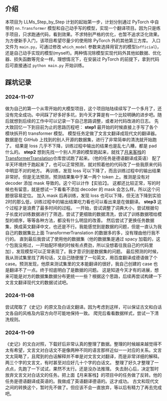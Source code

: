 <!--
 * @Author: washing1127
 * @Date: 2024-11-09 23:46:20
 * @LastEditors: washing1127
 * @LastEditTime: 2024-11-09 23:59:40
 * @FilePath: /llms_step_by_step/step00_transformer/README.md
 * @Description: 
-->
## 介绍
本项目为 LLMs_Step_by_Step 计划的起始第一步，计划分别通过 PyTorch 中自带的 `nn.Transformer` 模型和自己动手写的模型，实现一个翻译项目。因为只是练手项目，只求跑通代码，看到效果。不求特别严格的优化，也暂不追求泛化效果。
为方便新手入门，该项目希望尽量少的使用除 PyTorch 外的其他第三方库。
入口文件为 `main.py`，可通过修改 `which_model` 参数来选择用官方的模型(`official`)，还是自己动手实现的模型(myself)。两种情况除模型实现代码外其他如数据、优化器、损失函数等完全一样。理想情况下，在安装过 PyTorch 的前提下，拿到代码后可直接通过 `python main.py` 开始训练。

## 踩坑记录 
### 2024-11-07
做为自己的第一个从零开始的大模型项目，这个项目陆陆续续写了一个多月了，还没有完全成功。中间踩了好多好多坑，到今天才算是有一个比较明确的进步吧。随后就想到后续的工作中可以记录一下自己思路调整，或者对代码改进的日志。
先大致回忆一下到目前为止的思路历程吧：
**step1**
最开始的时候直接上手写了各个模块拆开的 transformer 模型。
模型任务定做了文言文翻译成现代文的翻译器。数据是在 GitHub 上找到的别人开源的数据集，进行了非常简单的清洗就开始跑了。
结果是 loss 几乎不下降，训练过程中输出的结果也是乱七八糟，都是 pad 什么的。
**step2**
想到先找一个别人开源的模型跑起来，就找了[月来客栈](https://github.com/moon-hotel)的[TransformerTranslation](https://github.com/moon-hotel/TransformerTranslation)仓库尝试跑了起来。（他的任务是德语翻译成英语）
配了半天环境终于跑起来了，也可以正常预测，就对照着他的代码改了一些我原来代码中明显不对的地方。
再训练，发现 loss 可以下降了，而且训练过程中的输出结果非常好。但是无法预测，预测结果集中于某一两个 token 上。推测是没有对 decoder 添加 mask 导致的。这个可以计作【实验2】。
这都还比较正常，写的时候也有留意，就是想试一下看看不添加 decoder 的 mask 会怎么样。所以这个问题很容易定位。
加入 mask 后再训练，发现 loss 也可以下降，但无法下降到实验2时的那么低，训练过程中的输出结果吃力看也可以看出来是在做翻译。
**step3**
这个过程才是浪费了最多时间的过程。
一开始，尝试调整了词典大小，尝试根据句子长度对训练数据进行了筛选，尝试了更细致的数据清洗，尝试了训练数据喂给模型的顺序，等等各种方法，都没有什么明显的改善。
然后尝试了更换任务数据集，换成英文翻译中文，也还是不行。我能感觉到是数据的问题，但是一直认为我自己的数据集比上面 TransformerTranslation 的数据多的多，没有理由他行我不行的。
直到最后我尝试了使用他的数据集（他的数据集是通过 spacy 加载的，这个包我没用过，一开始配环境的时候有点费劲，所以没想着往我自己的代码里加），发现模型可以正常表现了。我才意识到是数据集的问题。
最后预测的时候，我从测试集里找了两句话，又自己随便搜了一句英文，用百度翻译成德语做了个 case。预测发现，他原来测试集里的文本能翻译的很好，我自己创建的 case 也是翻译不了一点。终于彻底明白了是数据的问题。
这是知道今天才有的进展，想来可能是对方的数据集数据分布更统一一些？根据这个思路，后续再尝试构建一下文言文翻译现代文的数据试试吧。
### 2024-11-08
尝试爬取了《史记》的原文及白话文翻译。因为考虑到这样，可以保证古文和白话文各自的风格及内容方向尽可能地保持一致。
爬完后看看数据样式，尝试一下清洗规则。
### 2024-11-09
《史记》的文白对照，下载好后非常认真的整理了数据。整理的时候越来越觉得不太有希望，文言文对白话文不是像两种不同的语言那样近似一一对应的关系。文言文太简略了，且爬到的白话解释并不单是对文言文对翻译，而是非常详细的解释。两三个字的文言文，有时甚至对应好几十个字的白话文。
整理了好久才整理了一点点，先跑了一下试试，果然不太行。还是没办法推理。
失去耐心后，决定暂时放弃文言文对白话文的任务。把上面【月来客栈】的项目中的任务做了反转。他的任务是德语翻译成英语的。我做成了英语翻译德语的。这才成功。
古文和现代文之间的转换这个，暂时先不做了。但应该不会一直放弃，等以后有精力了再去完成吧。
